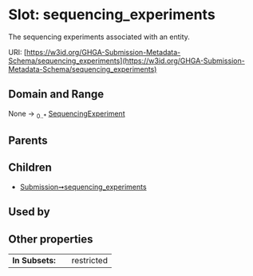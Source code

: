 
# Slot: sequencing_experiments


The sequencing experiments associated with an entity.

URI: [https://w3id.org/GHGA-Submission-Metadata-Schema/sequencing_experiments](https://w3id.org/GHGA-Submission-Metadata-Schema/sequencing_experiments)


## Domain and Range

None &#8594;  <sub>0..\*</sub> [SequencingExperiment](SequencingExperiment.md)

## Parents


## Children

 *  [Submission➞sequencing_experiments](Submission_sequencing_experiments.md)

## Used by


## Other properties

|  |  |  |
| --- | --- | --- |
| **In Subsets:** | | restricted |

